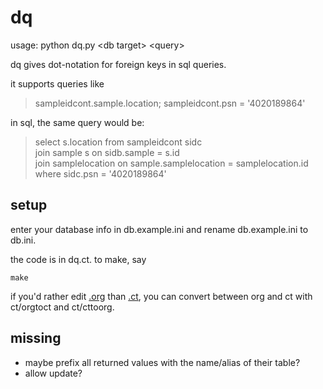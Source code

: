 # dq

usage: python dq.py \<db target\> \<query\>

dq gives dot-notation for foreign keys in sql queries.

it supports queries like

> sampleidcont.sample.location; sampleidcont.psn =
'4020189864'

in sql, the same query would be:

> select s.location from sampleidcont sidc <br>
  join sample s on sidb.sample = s.id <br>
  join samplelocation on sample.samplelocation = samplelocation.id <br>
  where sidc.psn = '4020189864'

## setup

enter your database info in db.example.ini and rename db.example.ini to
db.ini.

the code is in dq.ct. to make, say

```
make
```

if you'd rather edit
[.org](https://orgmode.org/manual/Working-with-Source-Code.html) than
[.ct](https://github.com/tnustrings/codetext), you can convert between
org and ct with ct/orgtoct and ct/cttoorg.

## missing

- maybe prefix all returned values with the name/alias of their table?
- allow update?